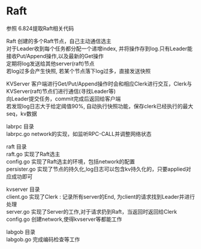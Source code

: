 # Raft
参照 6.824提取Raft相关代码


Raft		创建的多个Raft节点，自己主动通信选主  
			对于Leader收到每个任务都分配一个递增index, 并将操作存到log.只有Leader能接收Put/Append操作,以及最新的Get操作  
			定期将log发送给其他server(raft)节点  
			若log过多会产生快照, 若某个节点落下log过多，直接发送快照  
  
KVServer	客户端进行Get/Put/Append操作时会和相应Clerk进行交互，Clerk与KVServer(raft)节点们进行通信(寻找Leader等)  
			向Leader提交任务，commit完成后返回给客户端  
			若发现log日志大于给定阈值90%, 自动执行快照功能，保存clerk已经执行的最大seq，kv数据  



labrpc	目录  
labrpc.go		network的实现，如监听RPC-CALL并调整网络状态  


raft 目录  
raft.go			实现了Raft选主  
config.go		实现了Raft选主的环境，包括network的配置  
persister.go	实现了节点的持久化,log日志可以包含kv持久化的，只要applied对应成功即可


kvserver 目录  
client.go		实现了Clerk : 记录所有server的End, 为client的请求找到Leader并进行处理  
server.go		实现了Server的工作,对于请求扔到Raft，当返回时返回给Clerk  
config.go		创建network,使得kvserver等都能工作  

labgob 目录  
labgob.go		完成编码检查等工作  


